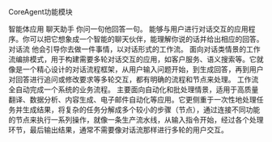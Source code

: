 CoreAgent功能模块

智能体应用
聊天助手
你问一句他回答一句。
能够与用户进行对话交互的应用程序。你可以把它想象成一个智能的聊天伙伴，能理解你说的话并给出相应的回答。
对话流
他会引导你去做一件事情，以对话形式的工作流。
面向对话类情景的工作流编排模式，用于构建需要多轮对话交互的应用，如客户服务、语义搜索等。它就像是一个精心设计的对话流程框架，从用户输入问题开始，到生成回答，再到用户对回答进行追问或修改要求等多轮交互，都有明确的流程和节点来处理。
工作流
全自动完成一个系统的业务流程。
主要面向自动化和批处理情景，适用于高质量翻译、数据分析、内容生成、电子邮件自动化等应用。它更侧重于一次性地处理任务并生成结果，将复杂的任务分解成多个较小的步骤（节点），通过连接不同功能的节点来执行一系列操作，就像一条生产流水线，从输入指令开始，经过各个处理环节，最后输出结果，通常不需要像对话流那样进行多轮的用户交互。

